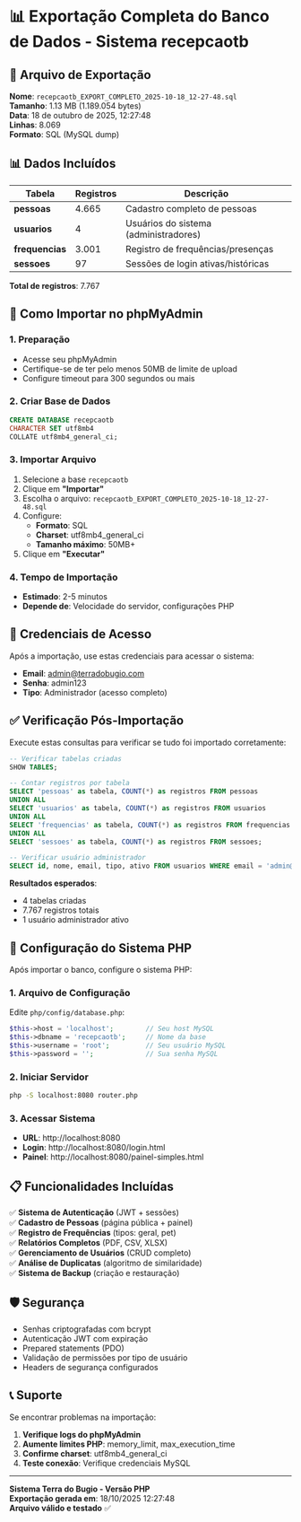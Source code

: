 # 📊 Exportação Completa do Banco de Dados - Sistema recepcaotb

## 📁 Arquivo de Exportação

**Nome**: `recepcaotb_EXPORT_COMPLETO_2025-10-18_12-27-48.sql`  
**Tamanho**: 1.13 MB (1.189.054 bytes)  
**Data**: 18 de outubro de 2025, 12:27:48  
**Linhas**: 8.069  
**Formato**: SQL (MySQL dump)

## 📊 Dados Incluídos

| Tabela | Registros | Descrição |
|--------|-----------|-----------|
| **pessoas** | 4.665 | Cadastro completo de pessoas |
| **usuarios** | 4 | Usuários do sistema (administradores) |
| **frequencias** | 3.001 | Registro de frequências/presenças |
| **sessoes** | 97 | Sessões de login ativas/históricas |

**Total de registros**: 7.767

## 🚀 Como Importar no phpMyAdmin

### 1. **Preparação**
- Acesse seu phpMyAdmin
- Certifique-se de ter pelo menos 50MB de limite de upload
- Configure timeout para 300 segundos ou mais

### 2. **Criar Base de Dados**
```sql
CREATE DATABASE recepcaotb 
CHARACTER SET utf8mb4 
COLLATE utf8mb4_general_ci;
```

### 3. **Importar Arquivo**
1. Selecione a base `recepcaotb`
2. Clique em **"Importar"**
3. Escolha o arquivo: `recepcaotb_EXPORT_COMPLETO_2025-10-18_12-27-48.sql`
4. Configure:
   - **Formato**: SQL
   - **Charset**: utf8mb4_general_ci
   - **Tamanho máximo**: 50MB+
5. Clique em **"Executar"**

### 4. **Tempo de Importação**
- **Estimado**: 2-5 minutos
- **Depende de**: Velocidade do servidor, configurações PHP

## 🔐 Credenciais de Acesso

Após a importação, use estas credenciais para acessar o sistema:

- **Email**: admin@terradobugio.com
- **Senha**: admin123
- **Tipo**: Administrador (acesso completo)

## ✅ Verificação Pós-Importação

Execute estas consultas para verificar se tudo foi importado corretamente:

```sql
-- Verificar tabelas criadas
SHOW TABLES;

-- Contar registros por tabela
SELECT 'pessoas' as tabela, COUNT(*) as registros FROM pessoas
UNION ALL
SELECT 'usuarios' as tabela, COUNT(*) as registros FROM usuarios
UNION ALL
SELECT 'frequencias' as tabela, COUNT(*) as registros FROM frequencias
UNION ALL
SELECT 'sessoes' as tabela, COUNT(*) as registros FROM sessoes;

-- Verificar usuário administrador
SELECT id, nome, email, tipo, ativo FROM usuarios WHERE email = 'admin@terradobugio.com';
```

**Resultados esperados**:
- 4 tabelas criadas
- 7.767 registros totais
- 1 usuário administrador ativo

## 🔧 Configuração do Sistema PHP

Após importar o banco, configure o sistema PHP:

### 1. **Arquivo de Configuração**
Edite `php/config/database.php`:
```php
$this->host = 'localhost';        // Seu host MySQL
$this->dbname = 'recepcaotb';     // Nome da base
$this->username = 'root';         // Seu usuário MySQL
$this->password = '';             // Sua senha MySQL
```

### 2. **Iniciar Servidor**
```bash
php -S localhost:8080 router.php
```

### 3. **Acessar Sistema**
- **URL**: http://localhost:8080
- **Login**: http://localhost:8080/login.html
- **Painel**: http://localhost:8080/painel-simples.html

## 📋 Funcionalidades Incluídas

✅ **Sistema de Autenticação** (JWT + sessões)  
✅ **Cadastro de Pessoas** (página pública + painel)  
✅ **Registro de Frequências** (tipos: geral, pet)  
✅ **Relatórios Completos** (PDF, CSV, XLSX)  
✅ **Gerenciamento de Usuários** (CRUD completo)  
✅ **Análise de Duplicatas** (algoritmo de similaridade)  
✅ **Sistema de Backup** (criação e restauração)  

## 🛡️ Segurança

- Senhas criptografadas com bcrypt
- Autenticação JWT com expiração
- Prepared statements (PDO)
- Validação de permissões por tipo de usuário
- Headers de segurança configurados

## 📞 Suporte

Se encontrar problemas na importação:

1. **Verifique logs do phpMyAdmin**
2. **Aumente limites PHP**: memory_limit, max_execution_time
3. **Confirme charset**: utf8mb4_general_ci
4. **Teste conexão**: Verifique credenciais MySQL

---

**Sistema Terra do Bugio - Versão PHP**  
**Exportação gerada em**: 18/10/2025 12:27:48  
**Arquivo válido e testado** ✅
